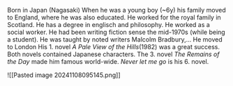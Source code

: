 Born in Japan (Nagasaki)
When he was a young boy (~6y) his family moved to England, where he was also educated.
He worked for the royal family in Scotland.
He has a degree in englisch and philosophy.
He worked as a social worker.
He had been writing fiction sense the mid-1970s (while being a student).
He was taught by noted writers Malcolm Bradbury,...
He moved to London
His 1. novel *A Pale View of the Hills*(1982) was a great success.
Both novels contained Japanese characters.
The 3. novel *The Remains of the Day* made him famous world-wide.
*Never let me go* is his 6. novel.

![[Pasted image 20241108095145.png]]
